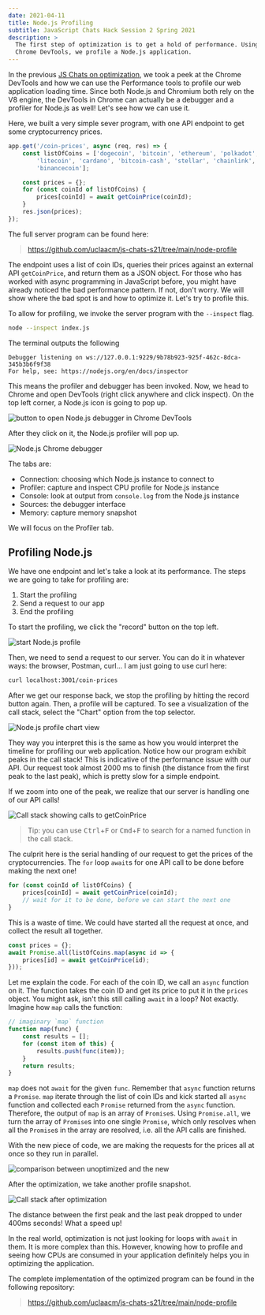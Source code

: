 ```yaml
---
date: 2021-04-11
title: Node.js Profiling
subtitle: JavaScript Chats Hack Session 2 Spring 2021 
description: >
  The first step of optimization is to get a hold of performance. Using the
  Chrome DevTools, we profile a Node.js application. 
---
```



In the previous [JS Chats on optimization](/posts/fall2019/js-chats-4), we took
a peek at the Chrome DevTools and how we can use the Performance tools to
profile our web application loading time. Since both Node.js and Chromium both
rely on the V8 engine, the DevTools in Chrome can actually be a debugger and a
profiler for Node.js as well! Let's see how we can use it. 

Here, we built a very simple sever program, with one API endpoint to get some
cryptocurrency prices.  

```js
app.get('/coin-prices', async (req, res) => {
    const listOfCoins = ['dogecoin', 'bitcoin', 'ethereum', 'polkadot',
        'litecoin', 'cardano', 'bitcoin-cash', 'stellar', 'chainlink',
        'binancecoin'];

    const prices = {};
    for (const coinId of listOfCoins) {
        prices[coinId] = await getCoinPrice(coinId);
    }
    res.json(prices);
});
```

The full server program can be found here:
> https://github.com/uclaacm/js-chats-s21/tree/main/node-profile

The endpoint uses a list of coin IDs, queries their prices against an external
API `getCoinPrice`, and return them as a JSON object. For those who has worked
with async programming in JavaScript before, you might have already noticed the
bad performance pattern. If not, don't worry. We will show where the bad spot
is and how to optimize it. Let's try to profile this.

To allow for profiling, we invoke the server program with the `--inspect` flag.

```bash
node --inspect index.js
```

The terminal outputs the following

```
Debugger listening on ws://127.0.0.1:9229/9b78b923-925f-462c-8dca-345b3b6f9f38
For help, see: https://nodejs.org/en/docs/inspector
```

This means the profiler and debugger has been invoked. Now, we head to Chrome
and open DevTools (right click anywhere and click inspect). On the top left corner, 
a Node.js icon is going to pop up. 

![button to open Node.js debugger in Chrome DevTools](images/devtool-node.jpg)

After they click on it, the Node.js profiler will pop up. 

![Node.js Chrome debugger](images/node-chrome-profiler.jpg)

The tabs are:
- Connection: choosing which Node.js instance to connect to
- Profiler: capture and inspect CPU profile for Node.js instance
- Console: look at output from `console.log` from the Node.js instance 
- Sources: the debugger interface
- Memory: capture memory snapshot 

We will focus on the Profiler tab. 

## Profiling Node.js 

We have one endpoint and let's take a look at its performance. 
The steps we are going to take for profiling are:
1. Start the profiling 
2. Send a request to our app
3. End the profiling

To start the profiling, we click the "record" button on the top left. 

![start Node.js profile](images/start-profile.jpg)

Then, we need to send a request to our server. You can do it in whatever ways:
the browser, Postman, curl...  I am just going to use curl here:

```bash
curl localhost:3001/coin-prices
```


After we get our response back, we stop the profiling by hitting the record
button again.  Then, a profile will be captured. To see a visualization of the
call stack, select the "Chart" option from the top selector.  


![Node.js profile chart view](images/profile-chart.jpg)

They way you interpret this is the same as how you would interpret the timeline
for profiling our web application.  Notice how our program exhibit peaks in the
  call stack! This is indicative of the performance issue with our API. Our
  request took almost 2000 ms to finish (the distance from the first peak to
  the last peak), which is pretty slow for a simple endpoint.


If we zoom into one of the peak, we realize that our server is handling one of our API calls! 

![Call stack showing calls to getCoinPrice](images/callstack.jpg)

> Tip: you can use <kbd>Ctrl</kbd>+<kbd>F</kbd> or <kbd>Cmd</kbd>+<kbd>F</kbd>
> to search for a named function in the call stack.

The culprit here is the serial handling of our request to get the prices of the cryptocurrencies. The `for` loop `await`s for one API call to be done before making the next one! 

```js
for (const coinId of listOfCoins) {
    prices[coinId] = await getCoinPrice(coinId); 
    // wait for it to be done, before we can start the next one
}
```

This is a waste of time. We could have started all the request at once, and
collect the result all together. 

```js
const prices = {};
await Promise.all(listOfCoins.map(async id => {
    prices[id] = await getCoinPrice(id);
}));
```

Let me explain the code. For each of the coin ID, we call an `async` function
on it. The function takes the coin ID and get its price to put it in the
`prices` object. You might ask, isn't this still calling `await` in a loop? 
Not exactly. Imagine how `map` calls the function:

```js
// imaginary `map` function
function map(func) {
    const results = [];
    for (const item of this) {
        results.push(func(item));
    }
    return results;
}
```

`map` does not `await` for the given `func`. Remember that `async` function
returns a `Promise`. `map` iterate through the list of coin IDs and kick
started all `async` function and collected each `Promise` returned from the
`async` function. Therefore, the output of `map` is an array of `Promise`s.
Using `Promise.all`, we turn the array of `Promise`s into one single `Promise`,
which only resolves when all the `Promise`s in the array are resolved, i.e.
all the API calls are finished. 

With the new piece of code, we are making the requests for the prices all at
once so they run in parallel. 

![comparison between unoptimized and the new](images/comparison.jpg)

After the optimization, we take another profile snapshot. 

![Call stack after optimization](images/optimized-callstack.jpg)

The distance between the first peak and the last peak dropped to under 400ms seconds! What a speed up! 

In the real world, optimization is not just looking for loops with `await` in
them. It is more complex than this. However, knowing how to profile and seeing
how CPUs are consumed in your application definitely helps you in optimizing
the application. 

The complete implementation of the optimized program can be found in the following repository: 
> https://github.com/uclaacm/js-chats-s21/tree/main/node-profile
